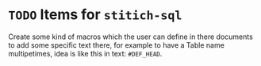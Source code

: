 # `TODO` Items for `stitich-sql`

Create some kind of macros which the
user can define in there documents to 
add some specific text there, for example
to have a Table name multipetimes, idea 
is like this in text: `#DEF_HEAD`.
